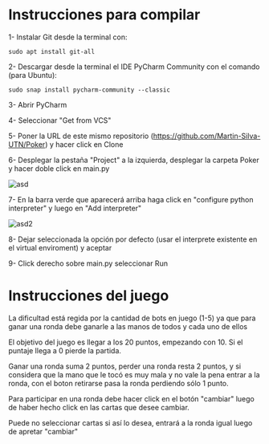 # Instrucciones para compilar

1- Instalar Git desde la terminal con:

<code>sudo apt install git-all</code>


2- Descargar desde la terminal el IDE PyCharm Community con el comando (para Ubuntu):

<code>sudo snap install pycharm-community --classic</code>

3- Abrir PyCharm

4- Seleccionar "Get from VCS"

5- Poner la URL de este mismo repositorio (https://github.com/Martin-Silva-UTN/Poker) y hacer click en Clone

6- Desplegar la pestaña "Project" a la izquierda, desplegar la carpeta Poker y hacer doble click en main.py

![asd](https://user-images.githubusercontent.com/63522064/107830371-685fc580-6d6a-11eb-8191-37f3250a786a.png)

7- En la barra verde que aparecerá arriba haga click en "configure python interpreter" y luego en "Add interpreter"

![asd2](https://user-images.githubusercontent.com/63522064/107830557-dd32ff80-6d6a-11eb-815e-6895ae6e8426.png)

8- Dejar seleccionada la opción por defecto (usar el interprete existente en el virtual enviroment) y aceptar

9- Click derecho sobre main.py seleccionar Run

# Instrucciones del juego

La dificultad está regida por la cantidad de bots en juego (1-5) ya que para ganar una ronda debe ganarle a las manos de todos y cada uno de ellos

El objetivo del juego es llegar a los 20 puntos, empezando con 10. Si el puntaje llega a 0 pierde la partida.

Ganar una ronda suma 2 puntos, perder una ronda resta 2 puntos, y si considera que la mano que le tocó es muy mala y no vale la pena entrar a la ronda, con el boton retirarse pasa la ronda perdiendo sólo 1 punto.

Para participar en una ronda debe hacer click en el botón "cambiar" luego de haber hecho click en las cartas que desee cambiar.

Puede no seleccionar cartas si así lo desea, entrará a la ronda igual luego de apretar "cambiar"
